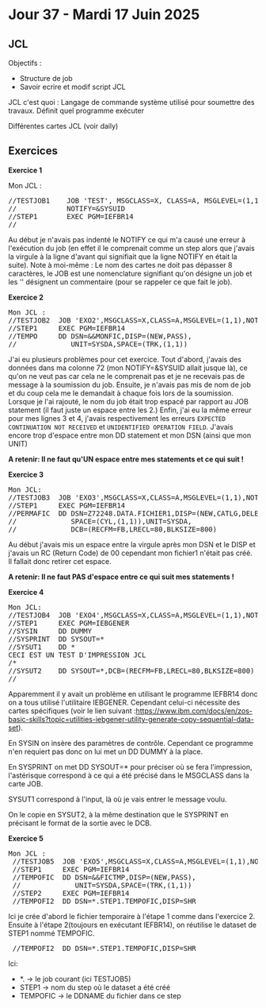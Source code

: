 # Jour 37 - Mardi 17 Juin 2025

## JCL
Objectifs :
- Structure de job
- Savoir ecrire et modif script JCL

JCL c'est quoi : 
Langage de commande système utilisé pour soumettre des travaux.
Définit quel programme exécuter

Différentes cartes JCL (voir daily)


## Exercices

**Exercice 1**

Mon JCL :
<pre>
//TESTJOB1    JOB 'TEST', MSGCLASS=X, CLASS=A, MSGLEVEL=(1,1), 
//            NOTIFY=&SYSUID
//STEP1       EXEC PGM=IEFBR14 
// 
</pre>

Au début je n'avais pas indenté le NOTIFY ce qui m'a causé une erreur à l'exécution du job (en effet il le comprenait comme un step alors que j'avais la virgule à la ligne d'avant qui signifiait que la ligne NOTIFY en était la suite).
Note à moi-même : Le nom des cartes ne doit pas dépasser 8 caractères, le JOB est une nomenclature signifiant qu'on désigne un job et les '' désignent un commentaire (pour se rappeler ce que fait le job).


**Exercice 2**
<pre>
Mon JCL :
//TESTJOB2  JOB 'EXO2',MSGCLASS=X,CLASS=A,MSGLEVEL=(1,1),NOTIFY=&SYSUID
//STEP1     EXEC PGM=IEFBR14 
//TEMPO     DD DSN=&&MONFIC,DISP=(NEW,PASS), 
//             UNIT=SYSDA,SPACE=(TRK,(1,1)) 
</pre>

J'ai eu plusieurs problèmes pour cet exercice. Tout d'abord, j'avais des données dans ma colonne 72 (mon NOTIFY=&SYSUID allait jusque là), ce qu'on ne veut pas car cela ne le comprenait pas et je ne recevais pas de message à la soumission du job.
Ensuite, je n'avais pas mis de nom de job et du coup cela me le demandait à chaque fois lors de la soumission. Lorsque je l'ai rajouté, le nom du job était trop espacé par rapport au JOB statement (il faut juste un espace entre les 2.) Enfin, j'ai eu la même erreur pour mes lignes 3 et 4, j'avais respectivement les erreurs `EXPECTED CONTINUATION NOT RECEIVED` et `UNIDENTIFIED OPERATION FIELD`. J'avais encore trop d'espace entre mon DD statement et mon DSN (ainsi que mon UNIT)       

**A retenir: Il ne faut qu'UN espace entre mes statements et ce qui suit !**





**Exercice 3**

<pre>
Mon JCL:
//TESTJOB3  JOB 'EXO3',MSGCLASS=X,CLASS=A,MSGLEVEL=(1,1),NOTIFY=&SYSUID
//STEP1     EXEC PGM=IEFBR14 
//PERMAFIC  DD DSN=Z72248.DATA.FICHIER1,DISP=(NEW,CATLG,DELETE), 
//             SPACE=(CYL,(1,1)),UNIT=SYSDA, 
//             DCB=(RECFM=FB,LRECL=80,BLKSIZE=800) 
</pre>

Au début j'avais mis un espace entre la virgule après mon DSN et le DISP et j'avais un RC (Return Code) de 00 cependant mon fichier1 n'était pas créé. Il fallait donc retirer cet espace.

**A retenir: Il ne faut PAS d'espace entre ce qui suit mes statements !**



**Exercice 4**

<pre>
Mon JCL: 
//TESTJOB4  JOB 'EXO4',MSGCLASS=X,CLASS=A,MSGLEVEL=(1,1),NOTIFY=&SYSUID 
//STEP1     EXEC PGM=IEBGENER 
//SYSIN     DD DUMMY 
//SYSPRINT  DD SYSOUT=* 
//SYSUT1    DD * 
CECI EST UN TEST D'IMPRESSION JCL 
/* 
//SYSUT2    DD SYSOUT=*,DCB=(RECFM=FB,LRECL=80,BLKSIZE=800) 
// 
</pre>

Apparemment il y avait un problème en utilisant le programme IEFBR14 donc on a tous utilisé l'utilitaire IEBGENER. Cependant celui-ci nécessite des cartes spécifiques (voir le lien suivant :https://www.ibm.com/docs/en/zos-basic-skills?topic=utilities-iebgener-utility-generate-copy-sequential-data-set).

En SYSIN on insère des paramètres de contrôle. Cependant ce programme n'en requiert pas donc on lui met un DD DUMMY à la place.

En SYSPRINT on met DD SYSOUT=* pour préciser où se fera l'impression, l'astérisque correspond à ce qui a été précisé dans le MSGCLASS dans la carte JOB.

SYSUT1 correspond à l'input, là où je vais entrer le message voulu.


On le copie en SYSUT2, à la même destination que le SYSPRINT en précisant le format de la sortie avec le DCB.



**Exercice 5**

<pre>
Mon JCL :
 //TESTJOB5  JOB 'EXO5',MSGCLASS=X,CLASS=A,MSGLEVEL=(1,1),NOTIFY=&SYSUID 
 //STEP1     EXEC PGM=IEFBR14 
 //TEMPOFIC  DD DSN=&&FICTMP,DISP=(NEW,PASS), 
 //             UNIT=SYSDA,SPACE=(TRK,(1,1)) 
 //STEP2     EXEC PGM=IEFBR14 
 //TEMPOFI2  DD DSN=*.STEP1.TEMPOFIC,DISP=SHR 
</pre>

Ici je crée d'abord le fichier temporaire à l'étape 1 comme dans l'exercice 2. Ensuite à l'étape 2(toujours en exécutant IEFBR14), on réutilise le dataset de STEP1 nommé TEMPOFIC.

<pre>
 //TEMPOFI2  DD DSN=*.STEP1.TEMPOFIC,DISP=SHR 
</pre>

Ici: 
- *. → le job courant (ici TESTJOB5)
- STEP1 → nom du step où le dataset a été créé
- TEMPOFIC → le DDNAME du fichier dans ce step

